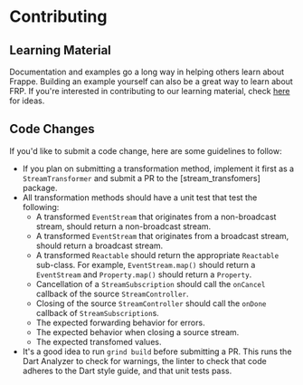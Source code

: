 # Contributing

## Learning Material

Documentation and examples go a long way in helping others learn about Frappe. Building an example yourself can also be a great way to learn about FRP. If you're interested in contributing to our learning material, check [here](https://github.com/danschultz/frappe/issues/37) for ideas. 

## Code Changes

If you'd like to submit a code change, here are some guidelines to follow:

* If you plan on submitting a transformation method, implement it first as a `StreamTransformer` and submit a PR to the [stream_transfomers] package.
* All transformation methods should have a unit test that test the following:
  * A transformed `EventStream` that originates from a non-broadcast stream, should return a non-broadcast stream.
  * A transformed `EventStream` that originates from a broadcast stream, should return a broadcast stream.
  * A transformed `Reactable` should return the appropriate `Reactable` sub-class. For example, `EventStream.map()` should return a `EventStream` and `Property.map()` should return a `Property`.
  * Cancellation of a `StreamSubscription` should call the `onCancel` callback of the source `StreamController`.
  * Closing of the source `StreamController` should call the `onDone` callback of `StreamSubscription`s.
  * The expected forwarding behavior for errors.
  * The expected behavior when closing a source stream.
  * The expected transfomed values.
* It's a good idea to run `grind build` before submitting a PR. This runs the Dart Analyzer to check for warnings, the linter to check that code adheres to the Dart style guide, and that unit tests pass.

[stream_transformers]: https://github.com/danschultz/stream_transformers
